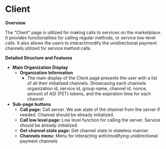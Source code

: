# Client

<ImageViewer src="/assets/images/products/AIMarketplace/TUI/ClientPage.webp" alt="Client page"/>

**Overview**

The "Client" page is utilized for making calls to services on the marketplace. It provides functionalities for calling regular methods, or service low-level calls. It also allows the users to interact/modify the unidirectional payment channels utilized for service method calls.&#x20;

**Detailed Structure and Features**

* **Main Organization Display**
  * **Organization Information**
    * The main display of the Client page presents the user with a list of all their initialized channels. Showcasing each channels organization id, service id, group name, channel id, nonce, amount of ASI (FET) tokens, and the expiration time for each channel
* **Sub-page buttons**
  * **Call page:** Call server. We ask state of the channel from the server if needed. Channel should be already initialized.
  * **Call low level page:** Low level function for calling the server. Service should be already initialized.
  * **Get channel state page:** Get channel state in stateless manner
  * **Channels menu:** Menu for interacting with/modifying unidirectional payment channels
